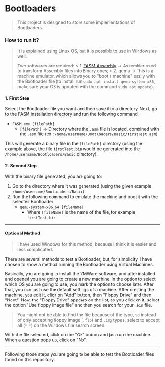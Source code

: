 # Bootloaders
> This project is designed to store some implementations of Bootloaders.

### How to run it?

> It is explained using Linux OS, but it is possible to use in Windows as well.
> 
> Two softwares are required:
	> 1.  [FASM Assembly](https://flatassembler.net/download.php) -> Assembler used to transform Assembly files into Binary ones;
	> 2. qemu -> This is a machine emulator, which allows you to "boot a machine" easily with the Bootloader file (to install run `sudo apt install qemu-system-x86`, make sure your OS is updated with the command `sudo apt update`).

#### 1. First Step
Select the Bootloader file you want and then save it to a directory. Next, go to the FASM installation directory and run the following command:
 - `FASM.exe [filePath]`
	 - `[filePath]` -> Directory where the `.asm` file is located, combined with the `.asm` file (ex.: `/home/username/Bootloaders/Basic/firstTest.asm`)

This will generate a binary file in the `[filePath]` directory (using the example above, the file `firstTest.bin` would be generated into the `/home/username/Bootloaders/Basic` directory).

#### 2. Second Step
With the binary file generated, you are going to:
1. Go to the directory where it was generated (using the given example `/home/username/Bootloaders/Basic`)
2. Run the following command to emulate the machine and boot it with the selected Bootloader
	- `qemu-system-x86_64 [fileName]`
		- Where `[fileName]` is the name of the file, for example `firstTest.bin`

---

#### Optional Method

> I have used Windows for this method, because I think it is easier and less complicated.

There are several methods to test a Bootloader, but, for simplicity, I have chosen to show a method running the Bootloader using Virtual Machines.

Basically, you are going to install the VMWare software, and after installed and opened you are going to create a new machine. In the option to select which OS you are going to use, you mark the option to choose later.
After that, you can just use the default settings of a machine. After creating the machine, you edit it, click on "Add" button, then "Floppy Drive" and then "Next".
Now, the "Floppy Drive" appears on the list, so you click on it, select the option "Use floppy image file" and then you search for your `.bin` file.

> You might not be able to find the file because of the type, so instead of only accepting floppy image (`.flp`) and `.img` types, select to accept all (`*.*`) on the Windows file search screen.

With the file selected, click on the "Ok" button and just run the machine.
When a question pops up, click on "No".

---

Following those steps you are going to be able to test the Bootloader files found on this repository.
